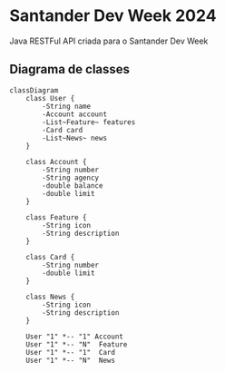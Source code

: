 # Santander Dev Week 2024
Java RESTFul API criada para o Santander Dev Week

## Diagrama de classes


```mermaid
classDiagram
    class User {
        -String name
        -Account account
        -List~Feature~ features
        -Card card
        -List~News~ news
    }

    class Account {
        -String number
        -String agency
        -double balance
        -double limit
    }

    class Feature {
        -String icon
        -String description
    }

    class Card {
        -String number
        -double limit
    }

    class News {
        -String icon
        -String description
    }

    User "1" *-- "1" Account
    User "1" *-- "N"  Feature
    User "1" *-- "1"  Card
    User "1" *-- "N"  News
```